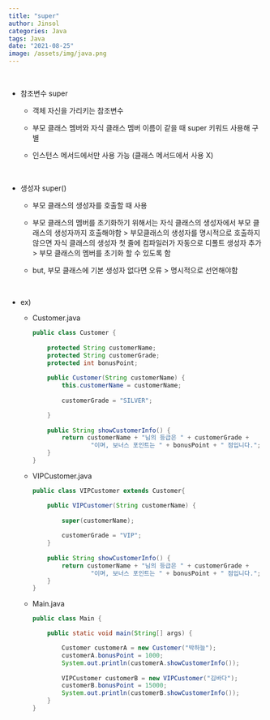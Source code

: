 ```yaml
---
title: "super"
author: Jinsol
categories: Java
tags: Java
date: "2021-08-25"
image: /assets/img/java.png
---
```


<br>

- 참조변수 super
    - 객체 자신을 가리키는 참조변수

    - 부모 클래스 멤버와 자식 클래스 멤버 이름이 같을 때 super 키워드 사용해 구별

    - 인스턴스 메서드에서만 사용 가능 (클래스 메서드에서 사용 X)

<br>

- 생성자 super()
    -  부모 클래스의 생성자를 호출할 때 사용

    - 부모 클래스의 멤버를 초기화하기 위해서는 자식 클래스의 생성자에서 부모 클래스의 생성자까지 호출해야함 > 부모클래스의 생성자를 명시적으로 호출하지 않으면 자식 클래스의 생성자 첫 줄에 컴파일러가 자동으로 디폴트 생성자 추가 > 부모 클래스의 멤버를 초기화 할 수 있도록 함

    - but, 부모 클래스에 기본 생성자 없다면 오류 > 명시적으로 선언해야함

<br>

- ex)   
    - Customer.java

        ```java
        public class Customer {
            
            protected String customerName;
            protected String customerGrade;
            protected int bonusPoint;
            
            public Customer(String customerName) {
                this.customerName = customerName;
                
                customerGrade = "SILVER";

            }
            
            public String showCustomerInfo() {
                return customerName + "님의 등급은 " + customerGrade + 
                        "이며, 보너스 포인트는 " + bonusPoint + " 점입니다.";
            }
        }
        ```

    - VIPCustomer.java

        ```java
        public class VIPCustomer extends Customer{

            public VIPCustomer(String customerName) {
                
                super(customerName);
                
                customerGrade = "VIP";
            }
            
            public String showCustomerInfo() {
                return customerName + "님의 등급은 " + customerGrade + 
                        "이며, 보너스 포인트는 " + bonusPoint + " 점입니다.";
            }
        }
        ```    

    - Main.java

        ```java
        public class Main {

            public static void main(String[] args) {

                Customer customerA = new Customer("박하늘");
                customerA.bonusPoint = 1000;
                System.out.println(customerA.showCustomerInfo());
                
                VIPCustomer customerB = new VIPCustomer("김바다");
                customerB.bonusPoint = 15000;
                System.out.println(customerB.showCustomerInfo());
            }
        }
        ```